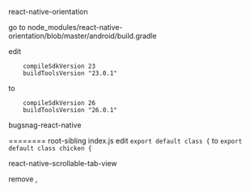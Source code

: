 react-native-orientation

go to node_modules/react-native-orientation/blob/master/android/build.gradle

edit 
```
    compileSdkVersion 23
    buildToolsVersion "23.0.1"
```

to 

```
    compileSdkVersion 26
    buildToolsVersion "26.0.1"
```

bugsnag-react-native



========
root-sibling index.js
edit 
`export default class {`
to
`export default class chicken {`



react-native-scrollable-tab-view

remove ,